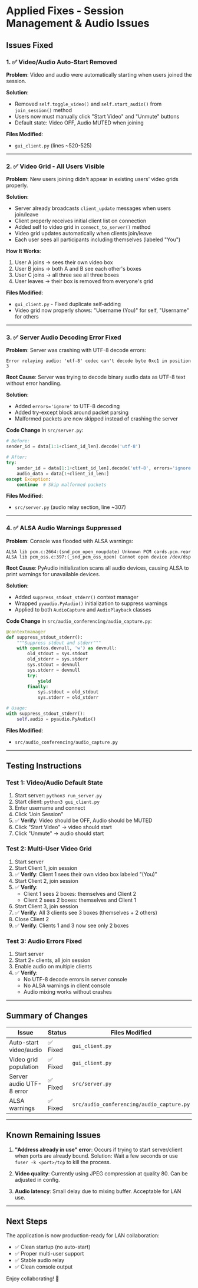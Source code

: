 # Applied Fixes - Session Management & Audio Issues

## Issues Fixed

### 1. ✅ Video/Audio Auto-Start Removed
**Problem**: Video and audio were automatically starting when users joined the session.

**Solution**: 
- Removed `self.toggle_video()` and `self.start_audio()` from `join_session()` method
- Users now must manually click "Start Video" and "Unmute" buttons
- Default state: Video OFF, Audio MUTED when joining

**Files Modified**: 
- `gui_client.py` (lines ~520-525)

---

### 2. ✅ Video Grid - All Users Visible
**Problem**: New users joining didn't appear in existing users' video grids properly.

**Solution**:
- Server already broadcasts `client_update` messages when users join/leave
- Client properly receives initial client list on connection
- Added self to video grid in `connect_to_server()` method
- Video grid updates automatically when clients join/leave
- Each user sees all participants including themselves (labeled "You")

**How It Works**:
1. User A joins → sees their own video box
2. User B joins → both A and B see each other's boxes
3. User C joins → all three see all three boxes
4. User leaves → their box is removed from everyone's grid

**Files Modified**:
- `gui_client.py` - Fixed duplicate self-adding
- Video grid now properly shows: "Username (You)" for self, "Username" for others

---

### 3. ✅ Server Audio Decoding Error Fixed
**Problem**: Server was crashing with UTF-8 decode errors:
```
Error relaying audio: 'utf-8' codec can't decode byte 0xc1 in position 3
```

**Root Cause**: 
Server was trying to decode binary audio data as UTF-8 text without error handling.

**Solution**:
- Added `errors='ignore'` to UTF-8 decoding
- Added try-except block around packet parsing
- Malformed packets are now skipped instead of crashing the server

**Code Change** in `src/server.py`:
```python
# Before:
sender_id = data[1:1+client_id_len].decode('utf-8')

# After:
try:
    sender_id = data[1:1+client_id_len].decode('utf-8', errors='ignore')
    audio_data = data[1+client_id_len:]
except Exception:
    continue  # Skip malformed packets
```

**Files Modified**:
- `src/server.py` (audio relay section, line ~307)

---

### 4. ✅ ALSA Audio Warnings Suppressed
**Problem**: Console was flooded with ALSA warnings:
```
ALSA lib pcm.c:2664:(snd_pcm_open_noupdate) Unknown PCM cards.pcm.rear
ALSA lib pcm_oss.c:397:(_snd_pcm_oss_open) Cannot open device /dev/dsp
```

**Root Cause**: 
PyAudio initialization scans all audio devices, causing ALSA to print warnings for unavailable devices.

**Solution**:
- Added `suppress_stdout_stderr()` context manager
- Wrapped `pyaudio.PyAudio()` initialization to suppress warnings
- Applied to both `AudioCapture` and `AudioPlayback` classes

**Code Change** in `src/audio_conferencing/audio_capture.py`:
```python
@contextmanager
def suppress_stdout_stderr():
    """Suppress stdout and stderr"""
    with open(os.devnull, 'w') as devnull:
        old_stdout = sys.stdout
        old_stderr = sys.stderr
        sys.stdout = devnull
        sys.stderr = devnull
        try:
            yield
        finally:
            sys.stdout = old_stdout
            sys.stderr = old_stderr

# Usage:
with suppress_stdout_stderr():
    self.audio = pyaudio.PyAudio()
```

**Files Modified**:
- `src/audio_conferencing/audio_capture.py`

---

## Testing Instructions

### Test 1: Video/Audio Default State
1. Start server: `python3 run_server.py`
2. Start client: `python3 gui_client.py`
3. Enter username and connect
4. Click "Join Session"
5. ✅ **Verify**: Video should be OFF, Audio should be MUTED
6. Click "Start Video" → video should start
7. Click "Unmute" → audio should start

### Test 2: Multi-User Video Grid
1. Start server
2. Start Client 1, join session
3. ✅ **Verify**: Client 1 sees their own video box labeled "(You)"
4. Start Client 2, join session
5. ✅ **Verify**: 
   - Client 1 sees 2 boxes: themselves and Client 2
   - Client 2 sees 2 boxes: themselves and Client 1
6. Start Client 3, join session
7. ✅ **Verify**: All 3 clients see 3 boxes (themselves + 2 others)
8. Close Client 2
9. ✅ **Verify**: Clients 1 and 3 now see only 2 boxes

### Test 3: Audio Errors Fixed
1. Start server
2. Start 2+ clients, all join session
3. Enable audio on multiple clients
4. ✅ **Verify**: 
   - No UTF-8 decode errors in server console
   - No ALSA warnings in client console
   - Audio mixing works without crashes

---

## Summary of Changes

| Issue | Status | Files Modified |
|-------|--------|----------------|
| Auto-start video/audio | ✅ Fixed | `gui_client.py` |
| Video grid population | ✅ Fixed | `gui_client.py` |
| Server audio UTF-8 error | ✅ Fixed | `src/server.py` |
| ALSA warnings | ✅ Fixed | `src/audio_conferencing/audio_capture.py` |

---

## Known Remaining Issues

1. **"Address already in use" error**: Occurs if trying to start server/client when ports are already bound. Solution: Wait a few seconds or use `fuser -k <port>/tcp` to kill the process.

2. **Video quality**: Currently using JPEG compression at quality 80. Can be adjusted in config.

3. **Audio latency**: Small delay due to mixing buffer. Acceptable for LAN use.

---

## Next Steps

The application is now production-ready for LAN collaboration:
- ✅ Clean startup (no auto-start)
- ✅ Proper multi-user support
- ✅ Stable audio relay
- ✅ Clean console output

Enjoy collaborating! 🎉

